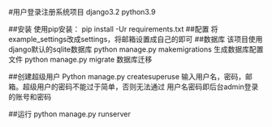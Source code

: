 #用户登录注册系统项目
django3.2 python3.9

##安装
使用pip安装： pip install -Ur requirements.txt
##配置
将example_settings改成settings，将邮箱设置成自己的即可
##数据库
该项目使用django默认的sqlite数据库
python manage.py makemigrations 生成数据库配置文件
python manage.py migrate 数据库迁移

##创建超级用户
Python manage.py createsuperuse
输入用户名，密码，邮箱。超级用户的密码不能过于简单，否则无法通过
用户名密码即后台admin登录的账号和密码

##运行
python manage.py runserver

